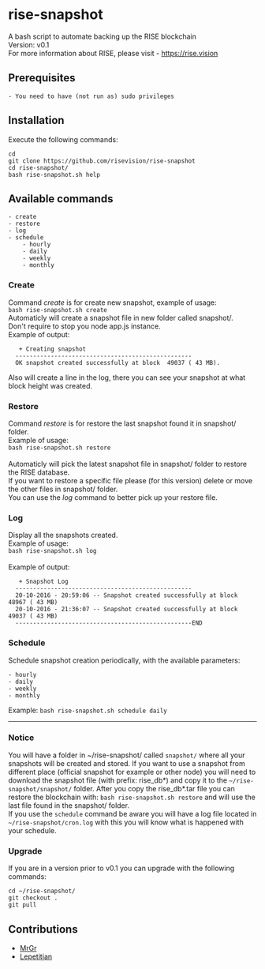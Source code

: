# rise-snapshot
A bash script to automate backing up the RISE blockchain<br>
Version: v0.1<br>
For more information about RISE, please visit - https://rise.vision

## Prerequisites
    - You need to have (not run as) sudo privileges

## Installation
Execute the following commands:
```
cd
git clone https://github.com/risevision/rise-snapshot
cd rise-snapshot/
bash rise-snapshot.sh help
```
## Available commands

    - create
    - restore
    - log
    - schedule
		- hourly
		- daily
		- weekly
		- monthly

### Create
Command _create_ is for create new snapshot, example of usage:<br>
`bash rise-snapshot.sh create`<br>
Automaticly will create a snapshot file in new folder called snapshot/.<br>
Don't require to stop you node app.js instance.<br>
Example of output:<br>
```
   + Creating snapshot                                
  --------------------------------------------------
  OK snapshot created successfully at block  49037 ( 43 MB).
```
Also will create a line in the log, there you can see your snapshot at what block height was created.<br>

### Restore
Command _restore_ is for restore the last snapshot found it in snapshot/ folder.<br>
Example of usage:<br>
`bash rise-snapshot.sh restore`<br>
<br>
Automaticly will pick the latest snapshot file in snapshot/ folder to restore the RISE database.<br>
If you want to restore a specific file please (for this version) delete or move the other files in snapshot/ folder.<br>
You can use the _log_ command to better pick up your restore file.<br>

### Log
Display all the snapshots created. <br>
Example of usage:<br>
`bash rise-snapshot.sh log`<br>
<br>
Example of output:<br>
```
   + Snapshot Log                                                                  
  --------------------------------------------------                               
  20-10-2016 - 20:59:06 -- Snapshot created successfully at block  48967 ( 43 MB)  
  20-10-2016 - 21:36:07 -- Snapshot created successfully at block  49037 ( 43 MB)  
  --------------------------------------------------END                            
```

### Schedule
Schedule snapshot creation periodically, with the available parameters:

    - hourly
    - daily
    - weekly
    - monthly

Example: `bash rise-snapshot.sh schedule daily`
<br>

-------------------------------------------------------------

### Notice
You will have a folder in ~/rise-snapshot/ called `snapshot/` where all your snapshots will be created and stored.
If you want to use a snapshot from different place (official snapshot for example or other node) you will need to download the snapshot file (with prefix: rise_db*) and copy it to the `~/rise-snapshot/snapshot/` folder.
After you copy the rise_db*.tar file you can restore the blockchain with: `bash rise-snapshot.sh restore` and will use the last file found in the snapshot/ folder.<br>
If you use the `schedule` command be aware you will have a log file located in `~/rise-snapshot/cron.log` with this you will know what is happened with your schedule.

### Upgrade
If you are in a version prior to v0.1 you can upgrade with the following commands:
```
cd ~/rise-snapshot/
git checkout .
git pull
```

## Contributions
* [MrGr](https://github.com/mrgrshift/)
* [Lepetitjan](https://github.com/lepetitjan/)
